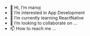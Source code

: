 - 👋 Hi, I’m manoj
- 👀 I’m interested in App Development
- 🌱 I’m currently learning ReactNative
- 💞️ I’m looking to collaborate on ...
- 📫 How to reach me ...


